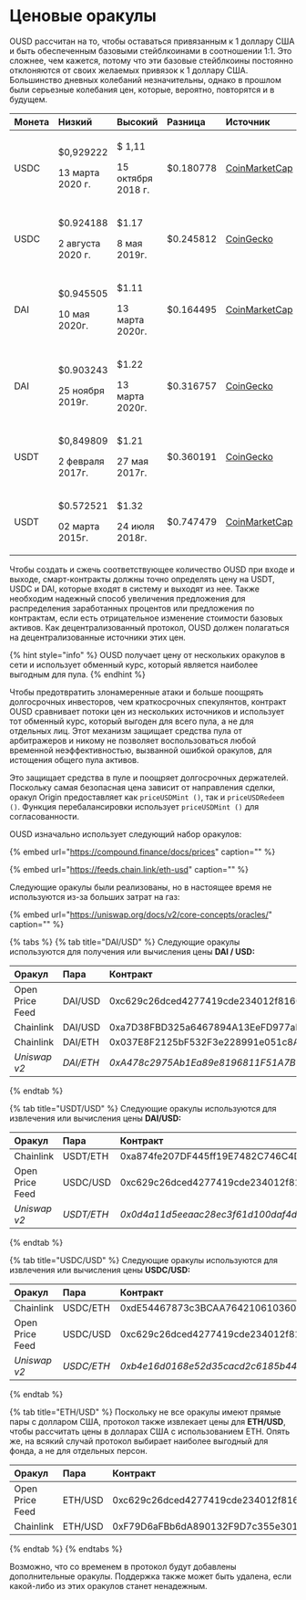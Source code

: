 # Ценовые оракулы

OUSD рассчитан на то, чтобы оставаться привязанным к 1 доллару США и быть обеспеченным базовыми стейблкоинами в соотношении 1:1. Это сложнее, чем кажется, потому что эти базовые стейблкоины постоянно отклоняются от своих желаемых привязок к 1 доллару США. Большинство дневных колебаний незначительны, однако в прошлом были серьезные колебания цен, которые, вероятно, повторятся и в будущем.

<table>
  <thead>
    <tr>
      <th style="text-align:left">&#x41C;&#x43E;&#x43D;&#x435;&#x442;&#x430;</th>
      <th style="text-align:left"><b>&#x41D;&#x438;&#x437;&#x43A;&#x438;&#x439;</b>
      </th>
      <th style="text-align:left"><b>&#x412;&#x44B;&#x441;&#x43E;&#x43A;&#x438;&#x439;</b>
      </th>
      <th style="text-align:left"><b>&#x420;&#x430;&#x437;&#x43D;&#x438;&#x446;&#x430;</b>
      </th>
      <th style="text-align:left"><b>&#x418;&#x441;&#x442;&#x43E;&#x447;&#x43D;&#x438;&#x43A;</b>
      </th>
    </tr>
  </thead>
  <tbody>
    <tr>
      <td style="text-align:left">USDC</td>
      <td style="text-align:left">
        <p>$0,929222</p>
        <p>13 &#x43C;&#x430;&#x440;&#x442;&#x430; 2020 &#x433;.</p>
      </td>
      <td style="text-align:left">
        <p>$ 1,11</p>
        <p>15 &#x43E;&#x43A;&#x442;&#x44F;&#x431;&#x440;&#x44F; 2018 &#x433;.</p>
      </td>
      <td style="text-align:left">$0.180778</td>
      <td style="text-align:left"><a href="https://coinmarketcap.com/currencies/usd-coin/">CoinMarketCap</a>
      </td>
    </tr>
    <tr>
      <td style="text-align:left">USDC</td>
      <td style="text-align:left">
        <p>$0.924188</p>
        <p>2 &#x430;&#x432;&#x433;&#x443;&#x441;&#x442;&#x430; 2020 &#x433;.</p>
      </td>
      <td style="text-align:left">
        <p>$1.17</p>
        <p>8 &#x43C;&#x430;&#x44F; 2019&#x433;.</p>
      </td>
      <td style="text-align:left">$0.245812</td>
      <td style="text-align:left"><a href="https://www.coingecko.com/en/coins/usd-coin">CoinGecko</a>
      </td>
    </tr>
    <tr>
      <td style="text-align:left">DAI</td>
      <td style="text-align:left">
        <p>$0.945505</p>
        <p>10 &#x43C;&#x430;&#x44F; 2020&#x433;.</p>
      </td>
      <td style="text-align:left">
        <p>$1.11</p>
        <p>13 &#x43C;&#x430;&#x440;&#x442;&#x430; 2020&#x433;.</p>
      </td>
      <td style="text-align:left">$0.164495</td>
      <td style="text-align:left"><a href="https://coinmarketcap.com/currencies/multi-collateral-dai/">CoinMarketCap</a>
      </td>
    </tr>
    <tr>
      <td style="text-align:left">DAI</td>
      <td style="text-align:left">
        <p>$0.903243</p>
        <p>25 &#x43D;&#x43E;&#x44F;&#x431;&#x440;&#x44F; 2019&#x433;.</p>
      </td>
      <td style="text-align:left">
        <p>$1.22</p>
        <p>13 &#x43C;&#x430;&#x440;&#x442;&#x430; 2020&#x433;.</p>
      </td>
      <td style="text-align:left">$0.316757</td>
      <td style="text-align:left"><a href="https://www.coingecko.com/en/coins/dai">CoinGecko</a>
      </td>
    </tr>
    <tr>
      <td style="text-align:left">USDT</td>
      <td style="text-align:left">
        <p>$0,849809</p>
        <p>2 &#x444;&#x435;&#x432;&#x440;&#x430;&#x43B;&#x44F; 2017&#x433;.</p>
      </td>
      <td style="text-align:left">
        <p>$1.21</p>
        <p>27 &#x43C;&#x430;&#x44F; 2017&#x433;.</p>
      </td>
      <td style="text-align:left">$0.360191</td>
      <td style="text-align:left"><a href="https://www.coingecko.com/en/coins/tether">CoinGecko</a>
      </td>
    </tr>
    <tr>
      <td style="text-align:left">USDT</td>
      <td style="text-align:left">
        <p>$0.572521</p>
        <p>02 &#x43C;&#x430;&#x440;&#x442;&#x430; 2015&#x433;.</p>
      </td>
      <td style="text-align:left">
        <p>$1.32</p>
        <p>24 &#x438;&#x44E;&#x43B;&#x44F; 2018&#x433;.</p>
      </td>
      <td style="text-align:left">$0.747479</td>
      <td style="text-align:left"><a href="https://coinmarketcap.com/currencies/tether/">CoinMarketCap</a>
      </td>
    </tr>
  </tbody>
</table>

Чтобы создать и сжечь соответствующее количество OUSD при входе и выходе, смарт-контракты должны точно определять цену на USDT, USDC и DAI, которые входят в систему и выходят из нее. Также необходим надежный способ увеличения предложения для распределения заработанных процентов или предложения по контрактам, если есть отрицательное изменение стоимости базовых активов. Как децентрализованный протокол, OUSD должен полагаться на децентрализованные источники этих цен.

{% hint style="info" %}
OUSD получает цену от нескольких оракулов в сети и использует обменный курс, который является наиболее выгодным для пула.
{% endhint %}

Чтобы предотвратить злонамеренные атаки и больше поощрять долгосрочных инвесторов, чем краткосрочных спекулянтов, контракт OUSD сравнивает потоки цен из нескольких источников и использует тот обменный курс, который выгоден для всего пула, а не для отдельных лиц. Этот механизм защищает средства пула от арбитражеров и никому не позволяет воспользоваться любой временной неэффективностью, вызванной ошибкой оракулов, для истощения общего пула активов.

Это защищает средства в пуле и поощряет долгосрочных держателей. Поскольку самая безопасная цена зависит от направления сделки, оракул Origin предоставляет как `priceUSDMint ()`, так и `priceUSDRedeem ()`. Функция перебалансировки использует `priceUSDMint ()` для согласованности.

OUSD изначально использует следующий набор оракулов:

{% embed url="https://compound.finance/docs/prices" caption="" %}

{% embed url="https://feeds.chain.link/eth-usd" caption="" %}

Следующие оракулы были реализованы, но в настоящее время не используются из-за больших затрат на газ:

{% embed url="https://uniswap.org/docs/v2/core-concepts/oracles/" caption="" %}

{% tabs %}
{% tab title="DAI/USD" %}
Следующие оракулы используются для получения или вычисления цены **DAI / USD:**

| Оракул | Пара | Контракт |
| :--- | :--- | :--- |
| Open Price Feed | DAI/USD | 0xc629c26dced4277419cde234012f8160a0278a79 |
| Chainlink | DAI/USD | 0xa7D38FBD325a6467894A13EeFD977aFE558bC1f0 |
| Chainlink | DAI/ETH | 0x037E8F2125bF532F3e228991e051c8A7253B642c |
| _Uniswap v2_ | _DAI/ETH_ | _0xA478c2975Ab1Ea89e8196811F51A7B7Ade33eB11_ |
{% endtab %}

{% tab title="USDT/USD" %}
Следующие оракулы используются для извлечения или вычисления цены **DAI/USD:**

| **Оракул** | Пара | Контракт |
| :--- | :--- | :--- |
| Chainlink | USDT/ETH | 0xa874fe207DF445ff19E7482C746C4D3fD0CB9AcE |
| Open Price Feed | USDC/USD | 0xc629c26dced4277419cde234012f8160a0278a79 |
| _Uniswap v2_ | _USDT/ETH_ | _0x0d4a11d5eeaac28ec3f61d100daf4d40471f1852_ |
{% endtab %}

{% tab title="USDC/USD" %}
Следующие оракулы используются для извлечения или вычисления цены **USDC/USD:**

| **Оракул** | Пара | Контракт |
| :--- | :--- | :--- |
| Chainlink | USDC/ETH | 0xdE54467873c3BCAA76421061036053e371721708 |
| Open Price Feed | USDC/USD | 0xc629c26dced4277419cde234012f8160a0278a79 |
| _Uniswap v2_ | _USDC/ETH_ | _0xb4e16d0168e52d35cacd2c6185b44281ec28c9dc_ |
{% endtab %}

{% tab title="ETH/USD" %}
Поскольку не все оракулы имеют прямые пары с долларом США, протокол также извлекает цены для **ETH/USD**, чтобы рассчитать цены в долларах США с использованием ETH. Опять же, на всякий случай протокол выбирает наиболее выгодный для фонда, а не для отдельных персон.

| Оракул | Пара | Контракт |
| :--- | :--- | :--- |
| Open Price Feed | ETH/USD | 0xc629c26dced4277419cde234012f8160a0278a79 |
| Chainlink | ETH/USD | 0xF79D6aFBb6dA890132F9D7c355e3015f15F3406F |
{% endtab %}
{% endtabs %}

Возможно, что со временем в протокол будут добавлены дополнительные оракулы. Поддержка также может быть удалена, если какой-либо из этих оракулов станет ненадежным.

